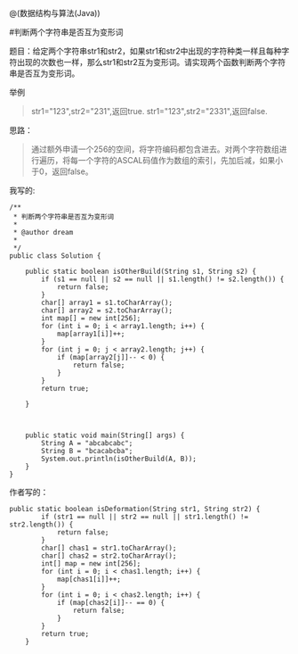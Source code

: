 @(数据结构与算法(Java))

#判断两个字符串是否互为变形词


题目：给定两个字符串str1和str2，如果str1和str2中出现的字符种类一样且每种字符出现的次数也一样，那么str1和str2互为变形词。请实现两个函数判断两个字符串是否互为变形词。

举例

>str1="123",str2="231",返回true.
>str1="123",str2="2331",返回false.


思路：
>通过额外申请一个256的空间，将字符编码都包含进去。对两个字符数组进行遍历，将每一个字符的ASCAL码值作为数组的索引，先加后减，如果小于0，返回false。


我写的:

```
/**
 * 判断两个字符串是否互为变形词
 * 
 * @author dream
 *
 */
public class Solution {

	public static boolean isOtherBuild(String s1, String s2) {
		if (s1 == null || s2 == null || s1.length() != s2.length()) {
			return false;
		}
		char[] array1 = s1.toCharArray();
		char[] array2 = s2.toCharArray();
		int map[] = new int[256];
		for (int i = 0; i < array1.length; i++) {
			map[array1[i]]++;
		}
		for (int j = 0; j < array2.length; j++) {
			if (map[array2[j]]-- < 0) {
				return false;
			}
		}
		return true;

	}

	

	public static void main(String[] args) {
		String A = "abcabcabc";
		String B = "bcacabcba";
		System.out.println(isOtherBuild(A, B));
	}
}

```


作者写的：

```
public static boolean isDeformation(String str1, String str2) {
		if (str1 == null || str2 == null || str1.length() != str2.length()) {
			return false;
		}
		char[] chas1 = str1.toCharArray();
		char[] chas2 = str2.toCharArray();
		int[] map = new int[256];
		for (int i = 0; i < chas1.length; i++) {
			map[chas1[i]]++;
		}
		for (int i = 0; i < chas2.length; i++) {
			if (map[chas2[i]]-- == 0) {
				return false;
			}
		}
		return true;
	}
```

